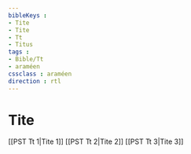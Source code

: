 ```yaml
---
bibleKeys : 
- Tite
- Tite
- Tt
- Titus
tags : 
- Bible/Tt
- araméen
cssclass : araméen
direction : rtl
---
```


# Tite

[[PST Tt 1|Tite 1]]
[[PST Tt 2|Tite 2]]
[[PST Tt 3|Tite 3]]
